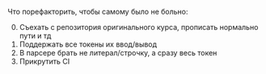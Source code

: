 Что порефакторить, чтобы самому было не больно:

0. Съехать с репозитория оригинального курса, прописать нормально пути и тд
1. Поддержать все токены их ввод/вывод
2. В парсере брать не литерал/строчку, а сразу весь токен
3. Прикрутить CI
